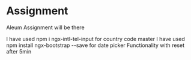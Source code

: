 # Assignment
Aleum Assignment will be there

I have used npm i ngx-intl-tel-input  for country code master 
I have used npm install ngx-bootstrap --save for date picker
Functionality with reset after 5min
